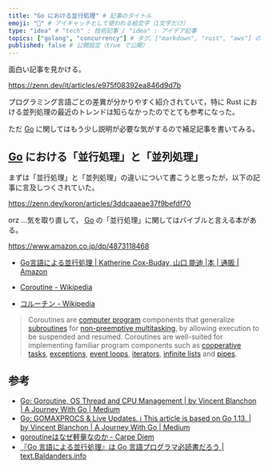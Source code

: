 ```yaml
---
title: "Go における並行処理" # 記事のタイトル
emoji: "🤔" # アイキャッチとして使われる絵文字（1文字だけ）
type: "idea" # "tech" : 技術記事 / "idea" : アイデア記事
topics: ["golang", "concurrency"] # タグ。["markdown", "rust", "aws"] のように指定する
published: false # 公開設定（true で公開）
---
```


面白い記事を見かける。

https://zenn.dev/it/articles/e975f08392ea846d9d7b

プログラミング言語ごとの差異が分かりやすく紹介されていて，特に Rust における並列処理の最近のトレンドは知らなかったのでとても参考になった。

ただ [Go] に関してはもう少し説明が必要な気がするので補足記事を書いてみる。

## [Go] における「並行処理」と「並列処理」

まずは「並行処理」と「並列処理」の違いについて書こうと思ったが，以下の記事に言及しつくされていた。

https://zenn.dev/koron/articles/3ddcaaeae37f9befdf70

orz ...気を取り直して， [Go] の「並行処理」に関してはバイブルと言える本がある。

https://www.amazon.co.jp/dp/4873118468

- [Go言語による並行処理 | Katherine Cox-Buday, 山口 能迪 |本 | 通販 | Amazon][Go言語による並行処理]


- [Coroutine - Wikipedia](https://en.wikipedia.org/wiki/Coroutine)
- [コルーチン - Wikipedia](https://ja.wikipedia.org/wiki/%E3%82%B3%E3%83%AB%E3%83%BC%E3%83%81%E3%83%B3)

> Coroutines are [computer program](https://en.wikipedia.org/wiki/Computer_program) components that generalize [subroutines](https://en.wikipedia.org/wiki/Subroutine) for [non-preemptive multitasking](https://en.wikipedia.org/wiki/Non-preemptive_multitasking), by allowing execution to be suspended and resumed. Coroutines are well-suited for implementing familiar program components such as [cooperative tasks](https://en.wikipedia.org/wiki/Cooperative_multitasking), [exceptions](https://en.wikipedia.org/wiki/Exception_handling), [event loops](https://en.wikipedia.org/wiki/Event_loop), [iterators](https://en.wikipedia.org/wiki/Iterator), [infinite lists](https://en.wikipedia.org/wiki/Lazy_evaluation) and [pipes](https://en.wikipedia.org/wiki/Pipeline_(software)). 



## 参考

- [Go: Goroutine, OS Thread and CPU Management | by Vincent Blanchon | A Journey With Go | Medium](https://medium.com/a-journey-with-go/go-goroutine-os-thread-and-cpu-management-2f5a5eaf518a)
- [Go: GOMAXPROCS & Live Updates. ℹ️ This article is based on Go 1.13. | by Vincent Blanchon | A Journey With Go | Medium](https://medium.com/a-journey-with-go/go-gomaxprocs-live-updates-407ad08624e1)
- [goroutineはなぜ軽量なのか - Carpe Diem](https://christina04.hatenablog.com/entry/why-goroutine-is-good)
- [『Go 言語による並行処理』は Go 言語プログラマ必読書だろう | text.Baldanders.info](https://text.baldanders.info/remark/2018/11/concurrency-in-go/)

[Go]: https://golang.org/ "The Go Programming Language"
[Go言語による並行処理]: https://www.amazon.co.jp/dp/4873118468?tag=baldandersinf-22&linkCode=ogi&th=1&psc=1 "Go言語による並行処理 | Katherine Cox-Buday, 山口 能迪 |本 | 通販 | Amazon"
<!-- eof -->

